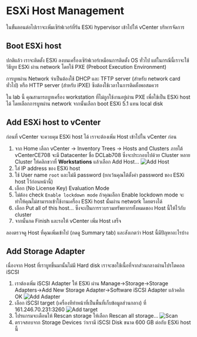 # ESXi Host Management

ในขั้นตอนต่อไปเราจะเพิ่มเซิร์ฟเวอร์ที่รัน ESXi hypervisor เข้าไปให้ vCenter บริหารจัดการ

## Boot ESXi host
ปกติแล้ว เราจะติดตั้ง ESXi ลงบนเครื่องเซิร์ฟเวอร์เหมือนการติดตั้ง OS ทั่วไป แต่ในกรณีนี้เราจะใช้วิธีบูท ESXi ผ่าน network โดยใช้ PXE (Preboot Execution Environment)

การบูทผ่าน Network จำเป็นต้องใช้ DHCP และ TFTP server (สำหรับ network card ทั่วไป) หรือ HTTP server (สำหรับ iPXE) ซึงต้องใช้เวลาในการติดตั้งพอสมควร

ใน lab นี้ คุณสามารถบูทเครื่อง workstation ที่ไม่ถูกใช้งานอยู่ผ่าน PXE เพื่อใช้เป็น ESXi host ได้ โดยเลือกการบูทผ่าน network จากนั้นเลือก boot ESXi 5.1 แทน local disk

## Add ESXi host to vCenter
ก่อนที่ vCenter จะควบคุม ESXi host ได้ เราจะต้องเพิ่ม Host เข้าไปใน vCenter ก่อน
1. จาก Home เลือก vCenter -> Inventory Trees -> Hosts and Clusters
ภายใต้ vCenterCE708 จะมี Datacenter ชื่อ DCLab708 ซึ่งจะประกอบไปด้วย Cluster หลาย Cluster ให้คลิกขวาที่ **Workstations** แล้วเลือก Add Host...
![Add Host](http://goo.gl/Ikv0hZ)
2. ใส่ IP address ของ ESXi host
3. ใช้ User name `root` และไม่มี password (ยกเว้นคุณได้ตั้งค่า password ของ ESXi host ไว้ก่อนหน้านี้)
4. เลือก (No License Key) Evaluation Mode
5. ไม่ต้อง check `Enable lockdown mode` ถ้าคุณเลือก Enable lockdown mode จะทำให้คุณไม่สามารถเข้าใช้งานเครื่อง ESXi host นั้นผ่าน network โดยตรงได้
6. เลือก Put all of this host... ซึ่งจะเป็นการรวบรวมทรัพยากรทั้งหมดของ Host นี้ให้ไว้กับ cluster
7. จากนั้นกด Finish และรอให้ vCenter เพิ่ม Host เสร็จ

ลองตรวจดู Host ที่คุณเพิ่มเข้าไป (กดดู Summary tab) และสังเกตว่า Host นี้มีปัญหาอะไรบ้าง

## Add Storage Adapter
เนื่องจาก Host ที่เราบูทขึ้นมานั้นไม่มี Hard disk เราจะขอใช้เนื้อที่จากส่วนกลางผ่านโปรโตคอล iSCSI

1. เราต้องเพิ่ม iSCSI Adapter ให้ ESXi ผ่าน Manage->Storage->Storage Adapters->Add New Storage Adapter->Software iSCSI Adapter แล้วคลิก OK
![Add Adapter](http://goo.gl/E04mN1)
2. เลือก iSCSI target (เครื่องทีทำหน้าที่เป็นพื้นที่เก็บข้อมูลส่วนกลาง) ที่ 161.246.70.231:3260
![Add target](http://goo.gl/KT4L6b)
3. โปรแกรมจะเตือนให้ Rescan storage ให้เลือก Rescan all storage...
![Scan](http://goo.gl/oLFvL3)
4. ตรวจสอบจาก Storage Devices ว่าเรามี iSCSI Disk ขนาด 600 GB ต่อกับ ESXi host นี้

